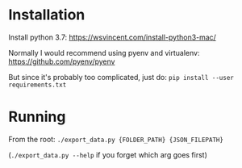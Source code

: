 # Installation

Install python 3.7: https://wsvincent.com/install-python3-mac/

Normally I would recommend using pyenv and virtualenv: https://github.com/pyenv/pyenv

But since it's probably too complicated, just do:
`pip install --user requirements.txt`

# Running

From the root:
`./export_data.py {FOLDER_PATH} {JSON_FILEPATH}`

(`./export_data.py --help` if you forget which arg goes first)

